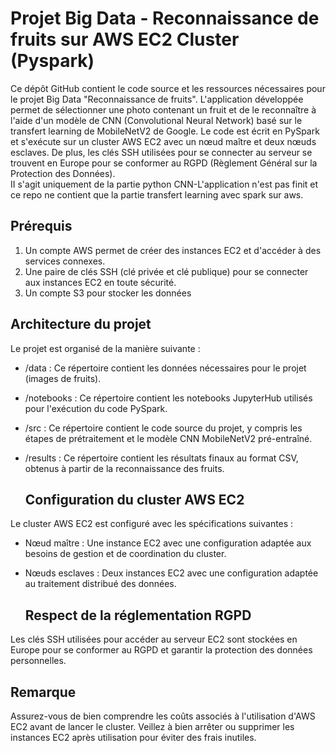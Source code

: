 # Projet Big Data - Reconnaissance de fruits sur AWS EC2 Cluster (Pyspark)

Ce dépôt GitHub contient le code source et les ressources nécessaires pour le projet Big Data "Reconnaissance de fruits". L'application développée permet de sélectionner une photo contenant un fruit et de le reconnaître à l'aide d'un modèle de CNN (Convolutional Neural Network) basé sur le transfert learning de MobileNetV2 de Google. Le code est écrit en PySpark et s'exécute sur un cluster AWS EC2 avec un nœud maître et deux nœuds esclaves. De plus, les clés SSH utilisées pour se connecter au serveur se trouvent en Europe pour se conformer au RGPD (Règlement Général sur la Protection des Données).     
II s'agit uniquement de la partie python CNN-L'application n'est pas finit et ce repo ne contient que la partie transfert learning avec spark sur aws.

## Prérequis

1. Un compte AWS permet de créer des instances EC2 et d'accéder à des services connexes.
2. Une paire de clés SSH (clé privée et clé publique) pour se connecter aux instances EC2 en toute sécurité.
3. Un compte S3 pour stocker les données

## Architecture du projet

Le projet est organisé de la manière suivante :
- /data : Ce répertoire contient les données nécessaires pour le projet (images de fruits).
- /notebooks : Ce répertoire contient les notebooks JupyterHub utilisés pour l'exécution du code PySpark.
- /src : Ce répertoire contient le code source du projet, y compris les étapes de prétraitement et le modèle CNN MobileNetV2 pré-entraîné.
- /results : Ce répertoire contient les résultats finaux au format CSV, obtenus à partir de la reconnaissance des fruits.

  ## Configuration du cluster AWS EC2

Le cluster AWS EC2 est configuré avec les spécifications suivantes :

- Nœud maître : Une instance EC2 avec une configuration adaptée aux besoins de gestion et de coordination du cluster.
- Nœuds esclaves : Deux instances EC2 avec une configuration adaptée au traitement distribué des données.

  ## Respect de la réglementation RGPD
Les clés SSH utilisées pour accéder au serveur EC2 sont stockées en Europe pour se conformer au RGPD et garantir la protection des données personnelles.

## Remarque
Assurez-vous de bien comprendre les coûts associés à l'utilisation d'AWS EC2 avant de lancer le cluster. Veillez à bien arrêter ou supprimer les instances EC2 après utilisation pour éviter des frais inutiles.





